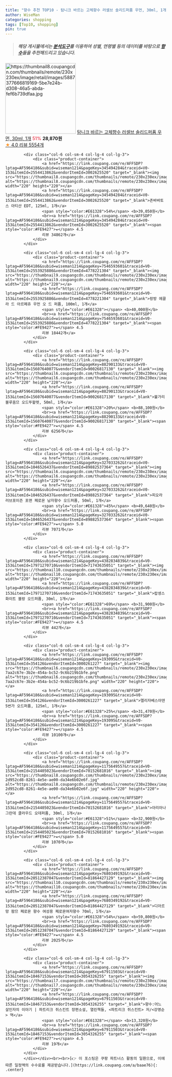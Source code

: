 ```yaml
---
title: "향수 추천 TOP10 - 탐니크 바르는 고체향수 러셀브 솔리드퍼퓸 우먼, 30ml, 1개"
author: WiseMan
categories: shopping
tags: [Top10, shopping]
pin: true
---
```


> ##### 해당 게시물에서는 [**분석도구**](https://itemscout.io/)를 이용하여 **성별**, **연령별** 등의 데이터를 바탕으로 [**향수**](https://link.coupang.com/a/baae76)들을 추천해드리고 있습니다.
<div class="container"><div class="row">
            <div class="col-6 col-sm-4 col-lg-4 col-lg-3">
                <div class="product-container">
                    <a href="https://link.coupang.com/re/AFFSDP?lptag=AF5964186&subid=wiseman1214&pageKey=5920090163&traceid=V0-153&itemId=10490653405&vendorItemId=77731468535" target="_blank"><img src="https://thumbnail8.coupangcdn.com/thumbnails/remote/230x230ex/image/retail/images/5887377666819169-5be7e24b-d308-46a5-abda-fef6b739dfaa.jpg" alt="https://thumbnail8.coupangcdn.com/thumbnails/remote/230x230ex/image/retail/images/5887377666819169-5be7e24b-d308-46a5-abda-fef6b739dfaa.jpg" width="220" height="220"></a>
                    <a href="https://link.coupang.com/re/AFFSDP?lptag=AF5964186&subid=wiseman1214&pageKey=5920090163&traceid=V0-153&itemId=10490653405&vendorItemId=77731468535" target="_blank">탐니크 바르는 고체향수 러셀브 솔리드퍼퓸 우먼, 30ml, 1개</a>
                    <span style="color:#E61328">51%</span> <b>28,870원</b>
                    <br><a href="https://link.coupang.com/re/AFFSDP?lptag=AF5964186&subid=wiseman1214&pageKey=5920090163&traceid=V0-153&itemId=10490653405&vendorItemId=77731468535" target="_blank"><span style="color:#FE9427">★</span> 4.0
                    리뷰 5554개</a>
                </div>
            </div>
            
            <div class="col-6 col-sm-4 col-lg-4 col-lg-3">
                <div class="product-container">
                    <a href="https://link.coupang.com/re/AFFSDP?lptag=AF5964186&subid=wiseman1214&pageKey=345494284&traceid=V0-153&itemId=2554413862&vendorItemId=3002625520" target="_blank"><img src="https://thumbnail8.coupangcdn.com/thumbnails/remote/230x230ex/image/0820_amir_esrgan_inf80k_batch_0_max3k/b6f6/c06b78fddcdf7db8b1e35f061bc89a2aa2f36e9ed9149339a78abb5beaa0.jpg" alt="https://thumbnail8.coupangcdn.com/thumbnails/remote/230x230ex/image/0820_amir_esrgan_inf80k_batch_0_max3k/b6f6/c06b78fddcdf7db8b1e35f061bc89a2aa2f36e9ed9149339a78abb5beaa0.jpg" width="220" height="220"></a>
                    <a href="https://link.coupang.com/re/AFFSDP?lptag=AF5964186&subid=wiseman1214&pageKey=345494284&traceid=V0-153&itemId=2554413862&vendorItemId=3002625520" target="_blank">존바바토스 아티산 EDT, 125ml, 1개</a>
                    <span style="color:#E61328">54%</span> <b>39,050원</b>
                    <br><a href="https://link.coupang.com/re/AFFSDP?lptag=AF5964186&subid=wiseman1214&pageKey=345494284&traceid=V0-153&itemId=2554413862&vendorItemId=3002625520" target="_blank"><span style="color:#FE9427">★</span> 4.5
                    리뷰 34862개</a>
                </div>
            </div>
            
            <div class="col-6 col-sm-4 col-lg-4 col-lg-3">
                <div class="product-container">
                    <a href="https://link.coupang.com/re/AFFSDP?lptag=AF5964186&subid=wiseman1214&pageKey=7546593601&traceid=V0-153&itemId=2553925886&vendorItemId=4778221304" target="_blank"><img src="https://thumbnail9.coupangcdn.com/thumbnails/remote/230x230ex/image/vendor_inventory/de72/97ce69f7c2d92d451ea8222e65e14345d454756959ecdea3111f425adf08.jpg" alt="https://thumbnail9.coupangcdn.com/thumbnails/remote/230x230ex/image/vendor_inventory/de72/97ce69f7c2d92d451ea8222e65e14345d454756959ecdea3111f425adf08.jpg" width="220" height="220"></a>
                    <a href="https://link.coupang.com/re/AFFSDP?lptag=AF5964186&subid=wiseman1214&pageKey=7546593601&traceid=V0-153&itemId=2553925886&vendorItemId=4778221304" target="_blank">랑방 에끌라 드 아르페쥬 우먼 오 드 퍼퓸, 100ml, 1개</a>
                    <span style="color:#E61328"></span> <b>40,000원</b>
                    <br><a href="https://link.coupang.com/re/AFFSDP?lptag=AF5964186&subid=wiseman1214&pageKey=7546593601&traceid=V0-153&itemId=2553925886&vendorItemId=4778221304" target="_blank"><span style="color:#FE9427">★</span> 4.5
                    리뷰 18442개</a>
                </div>
            </div>
            
            <div class="col-6 col-sm-4 col-lg-4 col-lg-3">
                <div class="product-container">
                    <a href="https://link.coupang.com/re/AFFSDP?lptag=AF5964186&subid=wiseman1214&pageKey=88290133&traceid=V0-153&itemId=15607640077&vendorItemId=90026817130" target="_blank"><img src="https://thumbnail6.coupangcdn.com/thumbnails/remote/230x230ex/image/vendor_inventory/8821/be910a15096867d322d981d5b95dc28a306d61ebef9570df5a019aa81d6c.jpg" alt="https://thumbnail6.coupangcdn.com/thumbnails/remote/230x230ex/image/vendor_inventory/8821/be910a15096867d322d981d5b95dc28a306d61ebef9570df5a019aa81d6c.jpg" width="220" height="220"></a>
                    <a href="https://link.coupang.com/re/AFFSDP?lptag=AF5964186&subid=wiseman1214&pageKey=88290133&traceid=V0-153&itemId=15607640077&vendorItemId=90026817130" target="_blank">불가리 블루옴므 오드뚜왈렛, 50ml, 1개</a>
                    <span style="color:#E61328">20%</span> <b>88,100원</b>
                    <br><a href="https://link.coupang.com/re/AFFSDP?lptag=AF5964186&subid=wiseman1214&pageKey=88290133&traceid=V0-153&itemId=15607640077&vendorItemId=90026817130" target="_blank"><span style="color:#FE9427">★</span> 4.5
                    리뷰 6256개</a>
                </div>
            </div>
            
            <div class="col-6 col-sm-4 col-lg-4 col-lg-3">
                <div class="product-container">
                    <a href="https://link.coupang.com/re/AFFSDP?lptag=AF5964186&subid=wiseman1214&pageKey=327033262&traceid=V0-153&itemId=1046526437&vendorItemId=89882537364" target="_blank"><img src="https://thumbnail6.coupangcdn.com/thumbnails/remote/230x230ex/image/0820_amir_esrgan_inf80k_batch_5_max3k/15d7/6adc1362bef0b463706893fe76d4a3135bdcb56fbd4257046fa3e51caf32.jpg" alt="https://thumbnail6.coupangcdn.com/thumbnails/remote/230x230ex/image/0820_amir_esrgan_inf80k_batch_5_max3k/15d7/6adc1362bef0b463706893fe76d4a3135bdcb56fbd4257046fa3e51caf32.jpg" width="220" height="220"></a>
                    <a href="https://link.coupang.com/re/AFFSDP?lptag=AF5964186&subid=wiseman1214&pageKey=327033262&traceid=V0-153&itemId=1046526437&vendorItemId=89882537364" target="_blank">피오라 러브포이즌 포맨 페로몬 남자향수 오드퍼퓸, 50ml, 1개</a>
                    <span style="color:#E61328">45%</span> <b>49,640원</b>
                    <br><a href="https://link.coupang.com/re/AFFSDP?lptag=AF5964186&subid=wiseman1214&pageKey=327033262&traceid=V0-153&itemId=1046526437&vendorItemId=89882537364" target="_blank"><span style="color:#FE9427">★</span> 5.0
                    리뷰 7071개</a>
                </div>
            </div>
            
            <div class="col-6 col-sm-4 col-lg-4 col-lg-3">
                <div class="product-container">
                    <a href="https://link.coupang.com/re/AFFSDP?lptag=AF5964186&subid=wiseman1214&pageKey=4382834839&traceid=V0-153&itemId=17971270710&vendorItemId=71743635051" target="_blank"><img src="https://thumbnail10.coupangcdn.com/thumbnails/remote/230x230ex/image/0820_amir_esrgan_inf40k_batch_2_max3k/2c77/f7e7e44514e9153ae5f21d2a657774246a321496f5aeb89230c310393b11.jpg" alt="https://thumbnail10.coupangcdn.com/thumbnails/remote/230x230ex/image/0820_amir_esrgan_inf40k_batch_2_max3k/2c77/f7e7e44514e9153ae5f21d2a657774246a321496f5aeb89230c310393b11.jpg" width="220" height="220"></a>
                    <a href="https://link.coupang.com/re/AFFSDP?lptag=AF5964186&subid=wiseman1214&pageKey=4382834839&traceid=V0-153&itemId=17971270710&vendorItemId=71743635051" target="_blank">랍셍스 화이트 블랑 오드퍼퓸, 30ml, 1개</a>
                    <span style="color:#E61328">69%</span> <b>31,900원</b>
                    <br><a href="https://link.coupang.com/re/AFFSDP?lptag=AF5964186&subid=wiseman1214&pageKey=4382834839&traceid=V0-153&itemId=17971270710&vendorItemId=71743635051" target="_blank"><span style="color:#FE9427">★</span> 4.5
                    리뷰 442개</a>
                </div>
            </div>
            
            <div class="col-6 col-sm-4 col-lg-4 col-lg-3">
                <div class="product-container">
                    <a href="https://link.coupang.com/re/AFFSDP?lptag=AF5964186&subid=wiseman1214&pageKey=193095&traceid=V0-153&itemId=354126&vendorItemId=3000261227" target="_blank"><img src="https://thumbnail6.coupangcdn.com/thumbnails/remote/230x230ex/image/retail/images/8414155294912627-7aa2c67e-3b2e-454a-bc52-9c6b219b1bfe.png" alt="https://thumbnail6.coupangcdn.com/thumbnails/remote/230x230ex/image/retail/images/8414155294912627-7aa2c67e-3b2e-454a-bc52-9c6b219b1bfe.png" width="220" height="220"></a>
                    <a href="https://link.coupang.com/re/AFFSDP?lptag=AF5964186&subid=wiseman1214&pageKey=193095&traceid=V0-153&itemId=354126&vendorItemId=3000261227" target="_blank">엘리자베스아덴 5번가 오드퍼퓸, 125ml, 1개</a>
                    <span style="color:#E61328">25%</span> <b>31,470원</b>
                    <br><a href="https://link.coupang.com/re/AFFSDP?lptag=AF5964186&subid=wiseman1214&pageKey=193095&traceid=V0-153&itemId=354126&vendorItemId=3000261227" target="_blank"><span style="color:#FE9427">★</span> 4.5
                    리뷰 10100개</a>
                </div>
            </div>
            
            <div class="col-6 col-sm-4 col-lg-4 col-lg-3">
                <div class="product-container">
                    <a href="https://link.coupang.com/re/AFFSDP?lptag=AF5964186&subid=wiseman1214&pageKey=1175649557&traceid=V0-153&itemId=2154405023&vendorItemId=70152681016" target="_blank"><img src="https://thumbnail8.coupangcdn.com/thumbnails/remote/230x230ex/image/retail/images/555152233457689-2d952cd8-8261-4e5e-ae00-da34e6b02e6f.jpg" alt="https://thumbnail8.coupangcdn.com/thumbnails/remote/230x230ex/image/retail/images/555152233457689-2d952cd8-8261-4e5e-ae00-da34e6b02e6f.jpg" width="220" height="220"></a>
                    <a href="https://link.coupang.com/re/AFFSDP?lptag=AF5964186&subid=wiseman1214&pageKey=1175649557&traceid=V0-153&itemId=2154405023&vendorItemId=70152681016" target="_blank">아리아나 그란데 클라우드 오데퍼퓸, 30ml, 1개</a>
                    <span style="color:#E61328">51%</span> <b>32,900원</b>
                    <br><a href="https://link.coupang.com/re/AFFSDP?lptag=AF5964186&subid=wiseman1214&pageKey=1175649557&traceid=V0-153&itemId=2154405023&vendorItemId=70152681016" target="_blank"><span style="color:#FE9427">★</span> 5.0
                    리뷰 1070개</a>
                </div>
            </div>
            
            <div class="col-6 col-sm-4 col-lg-4 col-lg-3">
                <div class="product-container">
                    <a href="https://link.coupang.com/re/AFFSDP?lptag=AF5964186&subid=wiseman1214&pageKey=7680349192&traceid=V0-153&itemId=20512387047&vendorItemId=81864427129" target="_blank"><img src="https://thumbnail10.coupangcdn.com/thumbnails/remote/230x230ex/image/vendor_inventory/399e/413e1fba1ecfc44e3f982dbb484ce3838c5e7c4262c8264a53d41536a656.jpg" alt="https://thumbnail10.coupangcdn.com/thumbnails/remote/230x230ex/image/vendor_inventory/399e/413e1fba1ecfc44e3f982dbb484ce3838c5e7c4262c8264a53d41536a656.jpg" width="220" height="220"></a>
                    <a href="https://link.coupang.com/re/AFFSDP?lptag=AF5964186&subid=wiseman1214&pageKey=7680349192&traceid=V0-153&itemId=20512387047&vendorItemId=81864427129" target="_blank">디아르망 팜므 페로몬 향수 여성용 페로몬여자향수 70ml, 1개</a>
                    <span style="color:#E61328">54%</span> <b>59,800원</b>
                    <br><a href="https://link.coupang.com/re/AFFSDP?lptag=AF5964186&subid=wiseman1214&pageKey=7680349192&traceid=V0-153&itemId=20512387047&vendorItemId=81864427129" target="_blank"><span style="color:#FE9427">★</span> 4.5
                    리뷰 2025개</a>
                </div>
            </div>
            
            <div class="col-6 col-sm-4 col-lg-4 col-lg-3">
                <div class="product-container">
                    <a href="https://link.coupang.com/re/AFFSDP?lptag=AF5964186&subid=wiseman1214&pageKey=67911503&traceid=V0-153&itemId=18467153&vendorItemId=3054326255" target="_blank"><img src="https://thumbnail7.coupangcdn.com/thumbnails/remote/230x230ex/image/vendor_inventory/7ca7/5dcac80846afce3ba1d4809618284079af1597069f1ff95fa6c8ad78a9ab.jpg" alt="https://thumbnail7.coupangcdn.com/thumbnails/remote/230x230ex/image/vendor_inventory/7ca7/5dcac80846afce3ba1d4809618284079af1597069f1ff95fa6c8ad78a9ab.jpg" width="220" height="220"></a>
                    <a href="https://link.coupang.com/re/AFFSDP?lptag=AF5964186&subid=wiseman1214&pageKey=67911503&traceid=V0-153&itemId=18467153&vendorItemId=3054326255" target="_blank">향수:어느 살인자의 이야기 | 파트리크 쥐스킨트 장편소설, 열린책들, <파트리크 쥐스킨트> 저/<강명순> 역</a>
                    <span style="color:#E61328"></span> <b>13,320원</b>
                    <br><a href="https://link.coupang.com/re/AFFSDP?lptag=AF5964186&subid=wiseman1214&pageKey=67911503&traceid=V0-153&itemId=18467153&vendorItemId=3054326255" target="_blank"><span style="color:#FE9427">★</span> 4.5
                    리뷰 19개</a>
                </div>
            </div>
            </div></div><br><br>[👉 이 포스팅은 쿠팡 파트너스 활동의 일환으로, 이에 따른 일정액의 수수료를 제공받습니다.](https://link.coupang.com/a/baae76){: .center}